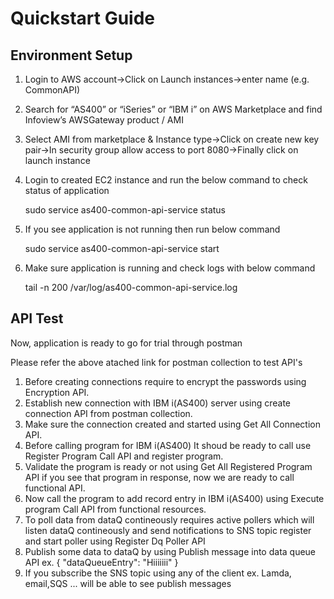 # Quickstart Guide

## Environment Setup

1. Login to AWS account&rarr;Click on Launch instances&rarr;enter name (e.g. CommonAPI)
2. Search for “AS400” or “iSeries” or “IBM i” on AWS Marketplace and find Infoview’s AWSGateway product / AMI
3. Select AMI from marketplace & Instance type&rarr;Click on create new key pair&rarr;In security group allow access to port 8080&rarr;Finally click on launch instance
4. Login to created EC2 instance and run the below command to check status of application

     sudo service as400-common-api-service status

5. If you see application is not running then run below command 

     sudo service as400-common-api-service start 

6. Make sure application is running and check logs with below command

     tail -n 200 /var/log/as400-common-api-service.log
     
 
## API Test

Now, application is ready to go for trial through postman

Please refer the above atached link for postman collection to test API's

1. Before creating connections require to encrypt the passwords using Encryption API.
2. Establish new connection with IBM i(AS400) server using create connection API from postman collection.
3. Make sure the connection created and started using Get All Connection API.
4. Before calling program for IBM i(AS400) It shoud be ready to call use Register Program Call API and register program.
5. Validate the program is ready or not using Get All Registered Program API if you see that program in response, now we are ready to call functional API.
6. Now call the program to add record entry in IBM i(AS400) using Execute program Call API from functional resources.
7. To poll data from dataQ contineously requires active pollers which will listen dataQ contineously and send notifications to SNS topic
   register and start poller using Register Dq Poller API 
8. Publish some data to dataQ by using Publish message into data queue API 
   ex. {
	"dataQueueEntry": "Hiiiiiii"
      }
9. If you subscribe the SNS topic using any of the client ex. Lamda, email,SQS ... will be able to see publish messages 


